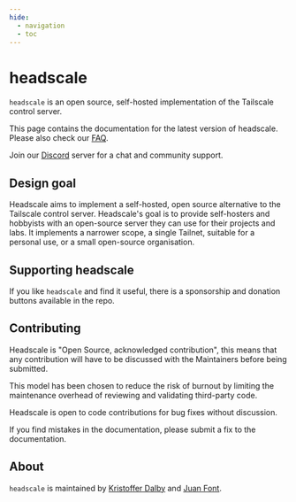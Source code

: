 ```yaml
---
hide:
  - navigation
  - toc
---
```


# headscale

`headscale` is an open source, self-hosted implementation of the Tailscale control server.

This page contains the documentation for the latest version of headscale. Please also check our [FAQ](/faq/).

Join our [Discord](https://discord.gg/c84AZQhmpx) server for a chat and community support.

## Design goal

Headscale aims to implement a self-hosted, open source alternative to the Tailscale
control server.
Headscale's goal is to provide self-hosters and hobbyists with an open-source
server they can use for their projects and labs.
It implements a narrower scope, a single Tailnet, suitable for a personal use, or a small
open-source organisation.

## Supporting headscale

If you like `headscale` and find it useful, there is a sponsorship and donation
buttons available in the repo.

## Contributing

Headscale is "Open Source, acknowledged contribution", this means that any
contribution will have to be discussed with the Maintainers before being submitted.

This model has been chosen to reduce the risk of burnout by limiting the
maintenance overhead of reviewing and validating third-party code.

Headscale is open to code contributions for bug fixes without discussion.

If you find mistakes in the documentation, please submit a fix to the documentation.

## About

`headscale` is maintained by [Kristoffer Dalby](https://kradalby.no/) and [Juan Font](https://font.eu).
